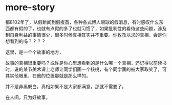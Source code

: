 # more-story


   都8102年了，从假新闻到假疫苗，各种各式博人眼球的假消息，有时感叹什么东西都有假的了，也就有点假的多了也就习惯了，如果批判性的看待这些问题，涉及到自身利益的事情很少，很多时候真相其实并不重要。
​           你孜孜以求的真相，会是你想看到的吗？？？？

   这里，是一个个故事的地方，

   故事的真相很重要吗？或许是你心里想看到的是什么哪一个真相。还记得以前读书时，说的某节美术课上老师让同学们画一个核桃，有个同学画的被大家取笑了，可其实他眼里，在他的位置那就是那么样的。

 并不是非黑既白。真相如果不是大家都满意，那就不需要了。

   在人间，只为好故事。
